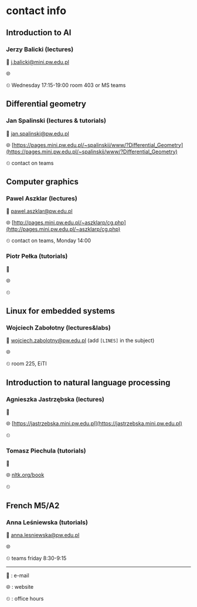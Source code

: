 # contact info

## Introduction to AI

### Jerzy Balicki (lectures)

📧 j.balicki@mini.pw.edu.pl

🌐 []()

⏲ Wednesday 17:15-19:00 room 403 or MS teams

## Differential geometry

### Jan Spalinski (lectures & tutorials)

📧 jan.spalinski@pw.edu.pl

🌐 [https://pages.mini.pw.edu.pl/~spalinskij/www/?Differential_Geometry](https://pages.mini.pw.edu.pl/~spalinskij/www/?Differential_Geometry)

⏲ contact on teams

## Computer graphics

### Pawel Aszklar (lectures)

📧 pawel.aszklar@pw.edu.pl

🌐 [http://pages.mini.pw.edu.pl/~aszklarp/cg.php](http://pages.mini.pw.edu.pl/~aszklarp/cg.php)

<!--
	user: CGHA
	password: CG2022
-->

⏲ contact on teams, Monday 14:00

### Piotr Pełka (tutorials)

📧

🌐 []()

⏲

## Linux for embedded systems

### Wojciech Zabołotny (lectures&labs)

📧 wojciech.zabolotny@pw.edu.pl (add `[LINES]` in the subject)

🌐 []()

⏲ room 225, EiTI

## Introduction to natural language processing

### Agnieszka Jastrzębska (lectures)

📧

🌐 [https://jastrzebska.mini.pw.edu.pl](https://jastrzebska.mini.pw.edu.pl)

⏲

<!-- password: 1q2w3e4r -->

### Tomasz Piechula (tutorials)

📧

🌐 [nltk.org/book](https://nltk.org/book)

⏲

## French M5/A2

### Anna Leśniewska (tutorials)

📧 anna.lesniewska@pw.edu.pl

🌐 []()

⏲ teams friday 8:30-9:15

---

📧 : e-mail

🌐 : website

⏲ : office hours

